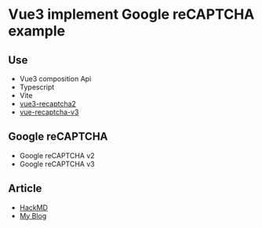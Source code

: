 # Vue3 implement Google reCAPTCHA example

## Use

- Vue3 composition Api
- Typescript
- Vite
- [vue3-recaptcha2](https://www.npmjs.com/package/vue3-recaptcha2)
- [vue-recaptcha-v3](https://www.npmjs.com/package/vue-recaptcha-v3)

## Google reCAPTCHA

- Google reCAPTCHA v2
- Google reCAPTCHA v3

## Article

- [HackMD](https://hackmd.io/ftgjGkmmTPuwetzJTy3xJw)
- [My Blog](https://ben890524.github.io/blog/2022/12/21/vue-google-recaptcha/)
